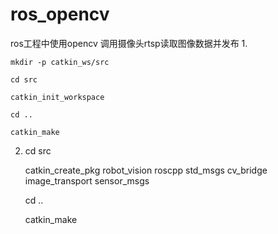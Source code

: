 # ros_opencv
ros工程中使用opencv 调用摄像头rtsp读取图像数据并发布
1.

    mkdir -p catkin_ws/src

    cd src

    catkin_init_workspace

    cd ..

    catkin_make
    
 2.
    cd src

    catkin_create_pkg robot_vision roscpp std_msgs cv_bridge image_transport sensor_msgs

    cd ..

    catkin_make

